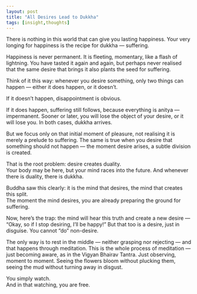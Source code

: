 ```yaml
---
layout: post
title: "All Desires Lead to Dukkha"
tags: [insight,thoughts]
---
```


There is nothing in this world that can give you lasting happiness.
Your very longing for happiness is the recipe for dukkha — suffering.

Happiness is never permanent. It is fleeting, momentary, like a flash of lightning. You have tasted it again and again, but perhaps never realised that the same desire that brings it also plants the seed for suffering.

Think of it this way: whenever you desire something, only two things can happen — either it does happen, or it doesn’t.

If it doesn’t happen, disappointment is obvious.

If it does happen, suffering still follows, because everything is anitya — impermanent. Sooner or later, you will lose the object of your desire, or it will lose you. In both cases, dukkha arrives.


But we focus only on that initial moment of pleasure, not realising it is merely a prelude to suffering. The same is true when you desire that something should not happen — the moment desire arises, a subtle division is created.

That is the root problem: desire creates duality.      
Your body may be here, but your mind races into the future. And whenever there is duality, there is dukkha.

Buddha saw this clearly: it is the mind that desires, the mind that creates this split.      
The moment the mind desires, you are already preparing the ground for suffering.

Now, here’s the trap: the mind will hear this truth and create a new desire — “Okay, so if I stop desiring, I’ll be happy!” But that too is a desire, just in disguise. You cannot “do” non-desire.

The only way is to rest in the middle — neither grasping nor rejecting — and that happens through meditation. This is the whole process of meditation — just becoming aware, as in the Vigyan Bhairav Tantra. Just observing, moment to moment. Seeing the flowers bloom without plucking them, seeing the mud without turning away in disgust.

You simply watch.       
And in that watching, you are free.